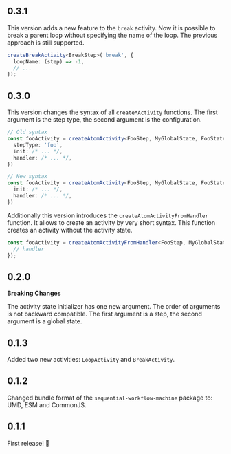 ## 0.3.1

This version adds a new feature to the `break` activity. Now it is possible to break a parent loop without specifying the name of the loop. The previous approach is still supported.

```ts
createBreakActivity<BreakStep>('break', {
  loopName: (step) => -1,
  // ...
});
```

## 0.3.0

This version changes the syntax of all `create*Activity` functions. The first argument is the step type, the second argument is the configuration.

```ts
// Old syntax
const fooActivity = createAtomActivity<FooStep, MyGlobalState, FooStateState>({
  stepType: 'foo',
  init: /* ... */,
  handler: /* ... */,
})

// New syntax
const fooActivity = createAtomActivity<FooStep, MyGlobalState, FooStateState>('foo', {
  init: /* ... */,
  handler: /* ... */,
})
```

Additionally this version introduces the `createAtomActivityFromHandler` function. It allows to create an activity by very short syntax. This function creates an activity without the activity state.

```ts
const fooActivity = createAtomActivityFromHandler<FooStep, MyGlobalState>('foo', async (step, globalState) => {
  // handler
});
```

## 0.2.0

**Breaking Changes**

The activity state initializer has one new argument. The order of arguments is not backward compatible. The first argument is a step, the second argument is a global state.

## 0.1.3

Added two new activities: `LoopActivity` and `BreakActivity`.

## 0.1.2

Changed bundle format of the `sequential-workflow-machine` package to: UMD, ESM and CommonJS.

## 0.1.1

First release! 🎉
